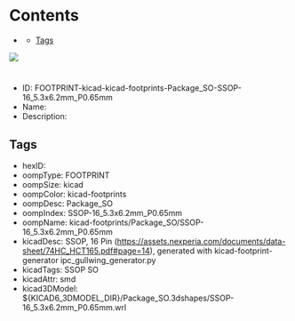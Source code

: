 



Contents
========

* [](#)
	* [Tags](#tags)
  
![][im]
# 

- ID: FOOTPRINT-kicad-kicad-footprints-Package_SO-SSOP-16_5.3x6.2mm_P0.65mm
- Name: 
- Description: 

## Tags

- hexID: 
- oompType: FOOTPRINT
- oompSize: kicad
- oompColor: kicad-footprints
- oompDesc: Package_SO
- oompIndex: SSOP-16_5.3x6.2mm_P0.65mm
- oompName: kicad-footprints/Package_SO/SSOP-16_5.3x6.2mm_P0.65mm
- kicadDesc: SSOP, 16 Pin (https://assets.nexperia.com/documents/data-sheet/74HC_HCT165.pdf#page=14), generated with kicad-footprint-generator ipc_gullwing_generator.py
- kicadTags: SSOP SO
- kicadAttr: smd
- kicad3DModel: ${KICAD6_3DMODEL_DIR}/Package_SO.3dshapes/SSOP-16_5.3x6.2mm_P0.65mm.wrl



[im]: image.png
